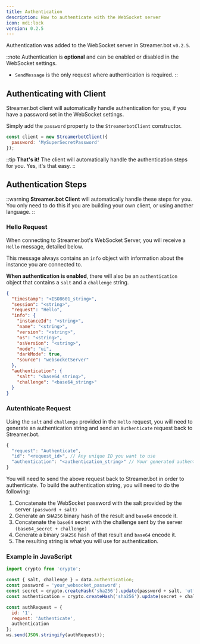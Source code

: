 ```yaml
---
title: Authentication
description: How to authenticate with the WebSocket server
icon: mdi:lock
version: 0.2.5
---
```


Authentication was added to the WebSocket server in Streamer.bot `v0.2.5`.

::note
Authentication is **optional** and can be enabled or disabled in the WebSocket settings.
- `SendMessage` is the only request where authentication is required.
::

## Authenticating with Client

Streamer.bot client will automatically handle authentication for you, if you have a password set in the WebSocket settings.

Simply add the `password` property to the `StreamerbotClient` constructor.

```js
const client = new StreamerbotClient({
  password: 'MySuperSecretPassword'
});
```

::tip
**That's it!** The client will automatically handle the authentication steps for you. Yes, it's that easy.
::

## Authentication Steps

::warning
**Streamer.bot Client** will automatically handle these steps for you.
<br>
You only need to do this if you are building your own client, or using another language.
::

### Hello Request
When connecting to Streamer.bot's WebSocket Server, you will receive a `Hello` message, detailed below.

This message always contains an `info` object with information about the instance you are connected to.

**When authentication is enabled**, there will also be an `authentication` object that contains a `salt` and a `challenge` string.

```json [hello.json]
{
  "timestamp": "<ISO8601_string>",
  "session": "<string>",
  "request": "Hello",
  "info": {
    "instanceId": "<string>",
    "name": "<string>",
    "version": "<string>",
    "os": "<string>",
    "osVersion": "<string>",
    "mode": "ui",
    "darkMode": true,
    "source": "websocketServer"
  },
  "authentication": {
    "salt": "<base64_string>",
    "challenge": "<base64_string>"
  }
}
```

### Autenthicate Request

Using the `salt` and `challenge` provided in the `Hello` request, you will need to generate an authentication string and send an `Authenticate` request back to Streamer.bot.

```js [Authenticate.json]
{
  "request": "Authenticate",
  "id": "<request_id>", // Any unique ID you want to use
  "authentication": "<authentication_string>" // Your generated authentication string
}
```

You will need to send the above request back to Streamer.bot in order to authenticate. To build the authentication string, you will need to do the following:


1. Concatenate the WebSocket password with the salt provided by the server `(password + salt)`
2. Generate an `SHA256` binary hash of the result and `base64` encode it.
3. Concatenate the `base64` secret with the challenge sent by the server `(base64_secret + challenge)`
4. Generate a binary `SHA256` hash of that result and `base64` encode it.
5. The resulting string is what you will use for authentication.

### Example in JavaScript

```js [example.js]
import crypto from 'crypto';

const { salt, challenge } = data.authentication;
const password = 'your_websocket_password';
const secret = crypto.createHash('sha256').update(password + salt, 'utf8').digest('base64');
const authentication = crypto.createHash('sha256').update(secret + challenge, 'utf8').digest('base64');

const authRequest = {
  id: '1',
  request: 'Authenticate',
  authentication
};
ws.send(JSON.stringify(authRequest));
```